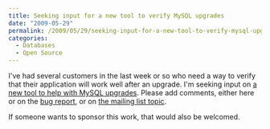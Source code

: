```yaml
---
title: Seeking input for a new tool to verify MySQL upgrades
date: "2009-05-29"
permalink: /2009/05/29/seeking-input-for-a-new-tool-to-verify-mysql-upgrades/
categories:
  - Databases
  - Open Source
---
```

I've had several customers in the last week or so who need a way to verify that their application will work well after an upgrade. I'm seeking input on [a new tool to help with MySQL upgrades][1]. Please add comments, either here or on the [bug report][1], or on [the mailing list topic][2].

If someone wants to sponsor this work, that would also be welcomed.

 [1]: http://code.google.com/p/maatkit/issues/detail?id=422
 [2]: http://groups.google.com/group/maatkit-discuss/browse_thread/thread/49f4564111c78a2f
